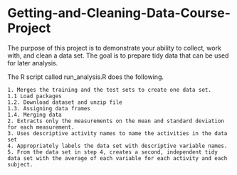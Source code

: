 # Getting-and-Cleaning-Data-Course-Project
The purpose of this project is to demonstrate your ability to collect, work with, and clean a data set. The goal is to prepare tidy data that can be used for later analysis. 

The R script called run_analysis.R does the following. 
```
1. Merges the training and the test sets to create one data set.
1.1 Load packages
1.2. Download dataset and unzip file
1.3. Assigning data frames
1.4. Merging data
2. Extracts only the measurements on the mean and standard deviation for each measurement. 
3. Uses descriptive activity names to name the activities in the data set
4. Appropriately labels the data set with descriptive variable names. 
5. From the data set in step 4, creates a second, independent tidy data set with the average of each variable for each activity and each subject.
```

